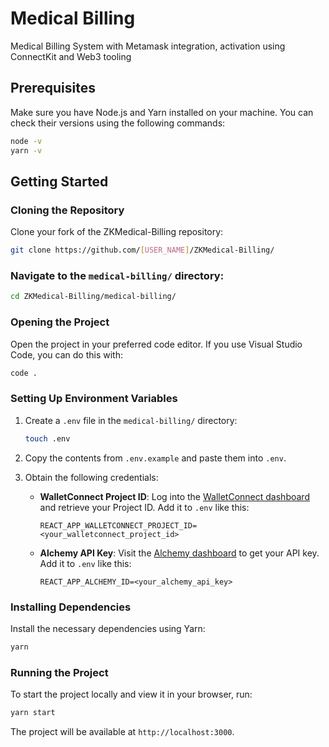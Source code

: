 # Medical Billing

Medical Billing System with Metamask integration, activation using  ConnectKit and Web3 tooling

## Prerequisites

Make sure you have Node.js and Yarn installed on your machine. You can check their versions using the following commands:

```bash
node -v
yarn -v
```

## Getting Started

### Cloning the Repository

Clone your fork of the ZKMedical-Billing repository:

```bash
git clone https://github.com/[USER_NAME]/ZKMedical-Billing/
```

### Navigate to the `medical-billing/` directory:

```bash
cd ZKMedical-Billing/medical-billing/
```

### Opening the Project

Open the project in your preferred code editor. If you use Visual Studio Code, you can do this with:

```bash
code .
```

### Setting Up Environment Variables

1. Create a `.env` file in the `medical-billing/` directory:

   ```bash
   touch .env
   ```

2. Copy the contents from `.env.example` and paste them into `.env`.

3. Obtain the following credentials:

   - **WalletConnect Project ID**: Log into the [WalletConnect dashboard](https://walletconnect.com/) and retrieve your Project ID. Add it to `.env` like this:
     ```
     REACT_APP_WALLETCONNECT_PROJECT_ID=<your_walletconnect_project_id>
     ```

   - **Alchemy API Key**: Visit the [Alchemy dashboard](https://dashboard.alchemy.com/) to get your API key. Add it to `.env` like this:
     ```
     REACT_APP_ALCHEMY_ID=<your_alchemy_api_key>
     ```

### Installing Dependencies

Install the necessary dependencies using Yarn:

```bash
yarn
```

### Running the Project

To start the project locally and view it in your browser, run:

```bash
yarn start
```

The project will be available at `http://localhost:3000`.
